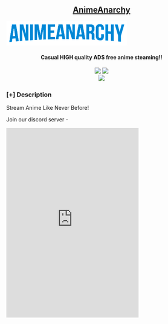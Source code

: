 <h2 align="center"><u>AnimeAnarchy</u></h2>

![Casual HIGH quality ADS free anime steaming!!](Alogo.png)
<h4 align="center"> Casual HIGH quality ADS free anime steaming!! </h4>

<p align="center">
    <img src="https://img.shields.io/github/stars/Jeb0978/AnimeAnarchyWeb?style=for-the-badge&color=orange">
    <img src="https://img.shields.io/github/contributors/Jeb0978/AnimeAnarchyWeb?style=for-the-badge&color=cyan">
<br>
    <img src="https://img.shields.io/badge/Written%20In-Typescript-blue?style=flat-square">
</p>

### [+] Description
Stream Anime Like Never Before!

Join our discord server - 
<iframe src="https://discord.com/widget?id=891276008328671253&theme=dark" width="350" height="500" allowtransparency="true" frameborder="0" sandbox="allow-popups allow-popups-to-escape-sandbox allow-same-origin allow-scripts"></iframe>


